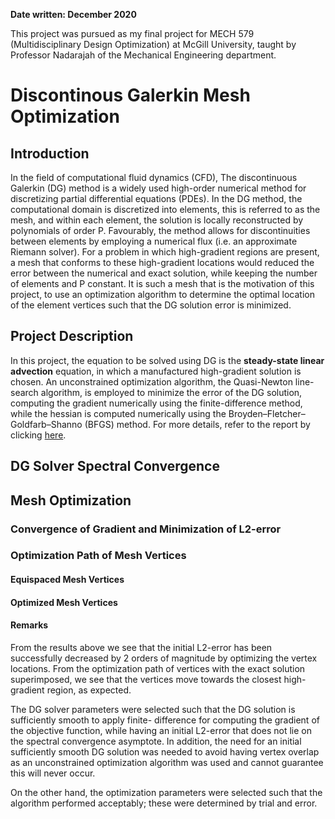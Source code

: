 **Date written: December 2020**

This project was pursued as my final project for MECH 579 (Multidisciplinary Design Optimization) at McGill University, taught by Professor Nadarajah of the Mechanical Engineering department.

# Discontinous Galerkin Mesh Optimization

## Introduction

In the field of computational fluid dynamics (CFD), The discontinuous Galerkin (DG) method is a widely used high-order numerical method for discretizing partial differential equations (PDEs). In the DG method, the computational domain is discretized into elements, this is referred to as the mesh, and within each element, the solution is locally reconstructed by polynomials of order P. Favourably, the method allows for discontinuities between elements by employing a numerical flux (i.e. an approximate Riemann solver). For a problem in which high-gradient regions are present, a mesh that conforms to these high-gradient locations would reduced the error between the numerical and exact solution, while keeping the number of elements and P constant. It is such a mesh that is the motivation of this project, to use an optimization algorithm to determine the optimal location of the element vertices such that the DG solution error is minimized.

## Project Description

In this project, the equation to be solved using DG is the **steady-state linear advection** equation, in which a manufactured high-gradient solution is chosen. An unconstrained optimization algorithm, the Quasi-Newton line-search algorithm, is employed to minimize the error of the DG solution, computing the gradient numerically using the finite-difference method, while the hessian is computed numerically using the Broyden–Fletcher–Goldfarb–Shanno (BFGS) method. For more details, refer to the report by clicking [here](https://drive.google.com/file/d/1GbJ9X1QdWYxXuT8GbWvLEF5mlCfxHY86/view?usp=sharing).

## DG Solver Spectral Convergence

<!-- <img src="https://raw.githubusercontent.com/jbrillon/DG-Mesh-Optimization/master/" width="45%"></img> -->

## Mesh Optimization

### Convergence of Gradient and Minimization of L2-error

<!-- <img src="https://raw.githubusercontent.com/jbrillon/DG-Mesh-Optimization/master/" width="45%"></img> -->

### Optimization Path of Mesh Vertices

#### Equispaced Mesh Vertices

#### Optimized Mesh Vertices

#### Remarks

From the results above we see that the initial L2-error has been successfully decreased by 2 orders of magnitude by optimizing the vertex locations. From the optimization path of vertices with the exact solution superimposed, we see that the vertices move towards the closest high-gradient region, as expected.

The DG solver parameters were selected such that the DG solution is sufficiently smooth to apply finite- difference for computing the gradient of the objective function, while having an initial L2-error that does not lie on the spectral convergence asymptote. In addition, the need for an initial sufficiently smooth DG solution was needed to avoid having vertex overlap as an unconstrained optimization algorithm was used and cannot guarantee this will never occur.

On the other hand, the optimization parameters were selected such that the algorithm performed acceptably; these were determined by trial and error.